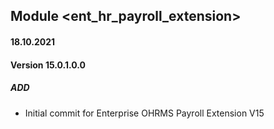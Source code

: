 ## Module <ent_hr_payroll_extension>

#### 18.10.2021
#### Version 15.0.1.0.0
##### ADD
- Initial commit for Enterprise OHRMS Payroll Extension V15
